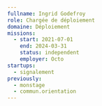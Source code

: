 ```yaml
---
fullname: Ingrid Godefroy
role: Chargée de déploiement
domaine: Déploiement
missions:
  - start: 2021-07-01
    end: 2024-03-31
    status: independent
    employer: Octo
startups:
  - signalement
previously:
  - monstage
  - commun.orientation
---
```



